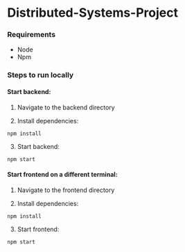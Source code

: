 # Distributed-Systems-Project

### Requirements
- Node
- Npm

### Steps to run locally
#### Start backend:
1. Navigate to the backend directory

2. Install dependencies:
```
npm install
```

3. Start backend:
```
npm start
```

#### Start frontend on a different terminal:
1. Navigate to the frontend directory

2. Install dependencies:
```
npm install
```

3. Start frontend:
```
npm start
```
